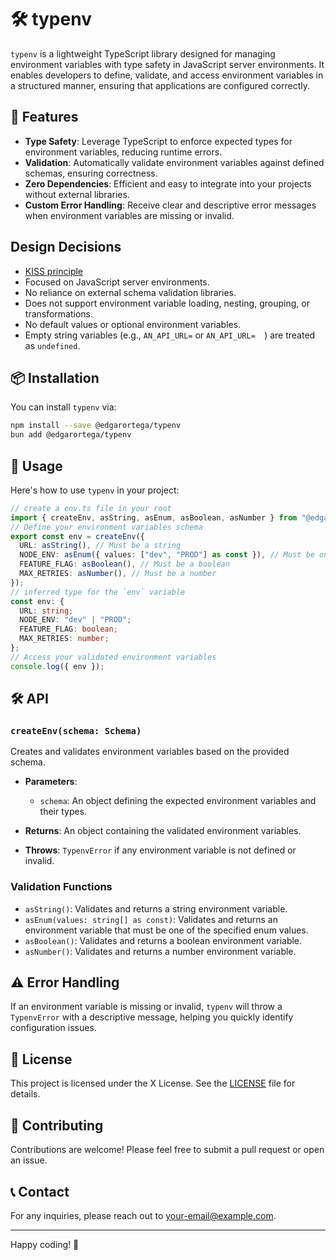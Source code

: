 # 🛠️ typenv

`typenv` is a lightweight TypeScript library designed for managing environment variables with type safety in JavaScript server environments.
It enables developers to define, validate, and access environment variables in a structured manner, ensuring that applications are configured correctly.

## 🚀 Features

- **Type Safety**: Leverage TypeScript to enforce expected types for environment variables, reducing runtime errors.
- **Validation**: Automatically validate environment variables against defined schemas, ensuring correctness.
- **Zero Dependencies**: Efficient and easy to integrate into your projects without external libraries.
- **Custom Error Handling**: Receive clear and descriptive error messages when environment variables are missing or invalid.

## Design Decisions

- [KISS principle](https://en.wikipedia.org/wiki/KISS_principle)
- Focused on JavaScript server environments.
- No reliance on external schema validation libraries.
- Does not support environment variable loading, nesting, grouping, or transformations.
- No default values or optional environment variables.
- Empty string variables (e.g., `AN_API_URL=` or `AN_API_URL=  `) are treated as `undefined`.

## 📦 Installation

You can install `typenv` via:

```sh
npm install --save @edgarortega/typenv
bun add @edgarortega/typenv
```

## 📖 Usage

Here's how to use `typenv` in your project:

```ts
// create a env.ts file in your root
import { createEnv, asString, asEnum, asBoolean, asNumber } from "@edgarortega/typenv";
// Define your environment variables schema
export const env = createEnv({
  URL: asString(), // Must be a string
  NODE_ENV: asEnum({ values: ["dev", "PROD"] as const }), // Must be one of the specified values
  FEATURE_FLAG: asBoolean(), // Must be a boolean
  MAX_RETRIES: asNumber(), // Must be a number
});
// inferred type for the `env` variable
const env: {
  URL: string;
  NODE_ENV: "dev" | "PROD";
  FEATURE_FLAG: boolean;
  MAX_RETRIES: number;
};
// Access your validated environment variables
console.log({ env });
```

## 🛠️ API

### `createEnv(schema: Schema)`

Creates and validates environment variables based on the provided schema.

- **Parameters**:
  - `schema`: An object defining the expected environment variables and their types.
- **Returns**: An object containing the validated environment variables.

- **Throws**: `TypenvError` if any environment variable is not defined or invalid.

### Validation Functions

- `asString()`: Validates and returns a string environment variable.
- `asEnum(values: string[] as const)`: Validates and returns an environment variable that must be one of the specified enum values.
- `asBoolean()`: Validates and returns a boolean environment variable.
- `asNumber()`: Validates and returns a number environment variable.

## ⚠️ Error Handling

If an environment variable is missing or invalid, `typenv` will throw a `TypenvError` with a descriptive message, helping you quickly identify configuration issues.

## 📝 License

This project is licensed under the X License. See the [LICENSE](LICENSE) file for details.

## 🤝 Contributing

Contributions are welcome! Please feel free to submit a pull request or open an issue.

## 📞 Contact

For any inquiries, please reach out to [your-email@example.com](mailto:your-email@example.com).

---

Happy coding! 🎉

